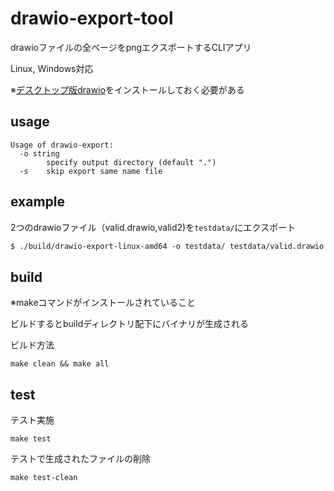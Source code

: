 # drawio-export-tool
drawioファイルの全ページをpngエクスポートするCLIアプリ

Linux, Windows対応

※[デスクトップ版drawio](https://github.com/jgraph/drawio-desktop)をインストールしておく必要がある

## usage
```
Usage of drawio-export:
  -o string
        specify output directory (default ".")
  -s    skip export same name file
```

## example
2つのdrawioファイル（valid.drawio,valid2)を`testdata/`にエクスポート
```txt
$ ./build/drawio-export-linux-amd64 -o testdata/ testdata/valid.drawio  testdata/valid2
```

## build
※makeコマンドがインストールされていること

ビルドするとbuildディレクトリ配下にバイナリが生成される

ビルド方法
```
make clean && make all
```

## test
テスト実施
```
make test
```

テストで生成されたファイルの削除
```
make test-clean
```
